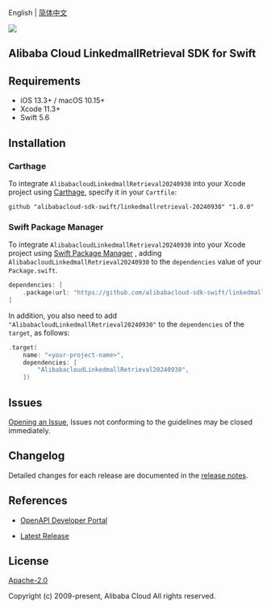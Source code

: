 English | [简体中文](README-CN.md)

![](https://aliyunsdk-pages.alicdn.com/icons/AlibabaCloud.svg)

## Alibaba Cloud LinkedmallRetrieval SDK for Swift

## Requirements

- iOS 13.3+ / macOS 10.15+
- Xcode 11.3+
- Swift 5.6

## Installation

### Carthage

To integrate `AlibabacloudLinkedmallRetrieval20240930` into your Xcode project using [Carthage](https://github.com/Carthage/Carthage), specify it in your `Cartfile`:

```ogdl
github "alibabacloud-sdk-swift/linkedmallretrieval-20240930" "1.0.0"
```

### Swift Package Manager

To integrate `AlibabacloudLinkedmallRetrieval20240930` into your Xcode project using [Swift Package Manager](https://swift.org/package-manager/) , adding `AlibabacloudLinkedmallRetrieval20240930` to the `dependencies` value of your `Package.swift`.

```swift
dependencies: [
    .package(url: "https://github.com/alibabacloud-sdk-swift/linkedmallretrieval-20240930.git", from: "1.0.0")
]
```

In addition, you also need to add `"AlibabacloudLinkedmallRetrieval20240930"` to the `dependencies` of the `target`, as follows:

```swift
.target(
    name: "<your-project-name>",
    dependencies: [
        "AlibabacloudLinkedmallRetrieval20240930",
    ])
```

## Issues

[Opening an Issue](https://github.com/alibabacloud-sdk-swift/linkedmallretrieval-20240930/issues/new), Issues not conforming to the guidelines may be closed immediately.

## Changelog

Detailed changes for each release are documented in the [release notes](./ChangeLog.txt).

## References

* [OpenAPI Developer Portal](https://next.api.alibabacloud.com/home)
- [Latest Release](https://github.com/alibabacloud-sdk-swift/linkedmallretrieval-20240930)

## License

[Apache-2.0](http://www.apache.org/licenses/LICENSE-2.0)

Copyright (c) 2009-present, Alibaba Cloud All rights reserved.
